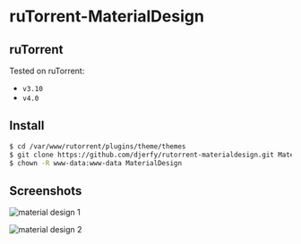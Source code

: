 # ruTorrent-MaterialDesign

## ruTorrent

Tested on ruTorrent:
* `v3.10`
* `v4.0`

## Install

```bash
$ cd /var/www/rutorrent/plugins/theme/themes
$ git clone https://github.com/djerfy/rutorrent-materialdesign.git MaterialDesign
$ chown -R www-data:www-data MaterialDesign
```

## Screenshots

![material design 1](https://cloud.githubusercontent.com/assets/15751462/14882492/6557d300-0d39-11e6-82fb-5b600ada87a9.png)

![material design 2](https://cloud.githubusercontent.com/assets/15751462/14882542/9f0c4c70-0d39-11e6-81fb-b412a41e6c01.png)
